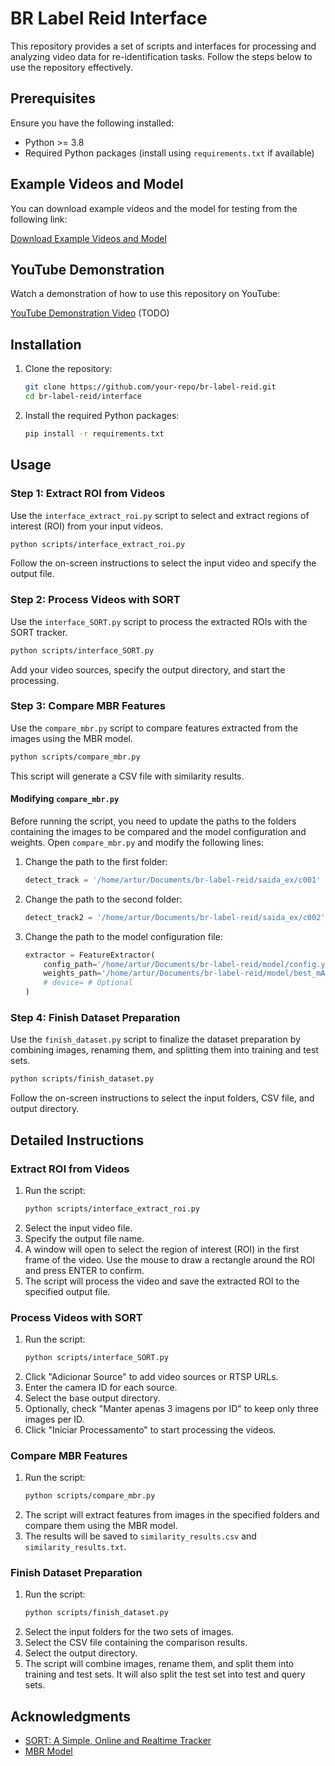 # BR Label Reid Interface

This repository provides a set of scripts and interfaces for processing and analyzing video data for re-identification tasks. Follow the steps below to use the repository effectively.

## Prerequisites

Ensure you have the following installed:
- Python >= 3.8
- Required Python packages (install using `requirements.txt` if available)

## Example Videos and Model

You can download example videos and the model for testing from the following link:

[Download Example Videos and Model](https://drive.google.com/drive/folders/177BKcy_j-tj7Affnuo8OIGnokhhF-c4J?usp=sharing)
 
## YouTube Demonstration

Watch a demonstration of how to use this repository on YouTube:

[YouTube Demonstration Video](https://www.youtube.com/watch?v=your-video-link) (TODO)

## Installation

1. Clone the repository:
    ```bash
    git clone https://github.com/your-repo/br-label-reid.git
    cd br-label-reid/interface
    ```

2. Install the required Python packages:
    ```bash
    pip install -r requirements.txt
    ```

## Usage

### Step 1: Extract ROI from Videos

Use the `interface_extract_roi.py` script to select and extract regions of interest (ROI) from your input videos.

```bash
python scripts/interface_extract_roi.py
```

Follow the on-screen instructions to select the input video and specify the output file.

### Step 2: Process Videos with SORT

Use the `interface_SORT.py` script to process the extracted ROIs with the SORT tracker.

```bash
python scripts/interface_SORT.py
```

Add your video sources, specify the output directory, and start the processing.

### Step 3: Compare MBR Features

Use the `compare_mbr.py` script to compare features extracted from the images using the MBR model.

```bash
python scripts/compare_mbr.py
```

This script will generate a CSV file with similarity results.

#### Modifying `compare_mbr.py`

Before running the script, you need to update the paths to the folders containing the images to be compared and the model configuration and weights. Open `compare_mbr.py` and modify the following lines:

1. Change the path to the first folder:
    ```python
    detect_track = '/home/artur/Documents/br-label-reid/saida_ex/c001'  # Update this path
    ```

2. Change the path to the second folder:
    ```python
    detect_track2 = '/home/artur/Documents/br-label-reid/saida_ex/c002'  # Update this path
    ```

3. Change the path to the model configuration file:
    ```python
    extractor = FeatureExtractor(
        config_path='/home/artur/Documents/br-label-reid/model/config.yaml',  # Update this path
        weights_path='/home/artur/Documents/br-label-reid/model/best_mAP.pt',  # Update this path
        # device= # Optional
    )
    ```

### Step 4: Finish Dataset Preparation

Use the `finish_dataset.py` script to finalize the dataset preparation by combining images, renaming them, and splitting them into training and test sets.

```bash
python scripts/finish_dataset.py
```

Follow the on-screen instructions to select the input folders, CSV file, and output directory.

## Detailed Instructions

### Extract ROI from Videos

1. Run the script:
    ```bash
    python scripts/interface_extract_roi.py
    ```
2. Select the input video file.
3. Specify the output file name.
4. A window will open to select the region of interest (ROI) in the first frame of the video. Use the mouse to draw a rectangle around the ROI and press ENTER to confirm.
5. The script will process the video and save the extracted ROI to the specified output file.

### Process Videos with SORT

1. Run the script:
    ```bash
    python scripts/interface_SORT.py
    ```
2. Click "Adicionar Source" to add video sources or RTSP URLs.
3. Enter the camera ID for each source.
4. Select the base output directory.
5. Optionally, check "Manter apenas 3 imagens por ID" to keep only three images per ID.
6. Click "Iniciar Processamento" to start processing the videos.

### Compare MBR Features

1. Run the script:
    ```bash
    python scripts/compare_mbr.py
    ```
2. The script will extract features from images in the specified folders and compare them using the MBR model.
3. The results will be saved to `similarity_results.csv` and `similarity_results.txt`.

### Finish Dataset Preparation

1. Run the script:
    ```bash
    python scripts/finish_dataset.py
    ```
2. Select the input folders for the two sets of images.
3. Select the CSV file containing the comparison results.
4. Select the output directory.
5. The script will combine images, rename them, and split them into training and test sets. It will also split the test set into test and query sets.

## Acknowledgments

- [SORT: A Simple, Online and Realtime Tracker](https://github.com/abewley/sort)
- [MBR Model](https://github.com/videturfortuna/vehicle_reid_itsc2023)

